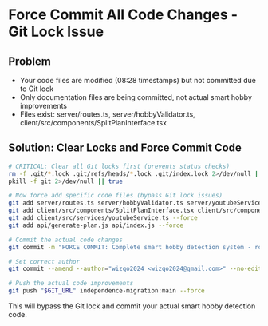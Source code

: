 # Force Commit All Code Changes - Git Lock Issue

## Problem
- Your code files are modified (08:28 timestamps) but not committed due to Git lock
- Only documentation files are being committed, not actual smart hobby improvements
- Files exist: server/routes.ts, server/hobbyValidator.ts, client/src/components/SplitPlanInterface.tsx

## Solution: Clear Locks and Force Commit Code

```bash
# CRITICAL: Clear all Git locks first (prevents status checks)
rm -f .git/*.lock .git/refs/heads/*.lock .git/index.lock 2>/dev/null || true
pkill -f git 2>/dev/null || true

# Now force add specific code files (bypass Git lock issues)
git add server/routes.ts server/hobbyValidator.ts server/youtubeService.ts server/videoSelection.ts --force
git add client/src/components/SplitPlanInterface.tsx client/src/components/YouTubeEmbed.tsx --force  
git add client/src/services/youtubeService.ts --force
git add api/generate-plan.js api/index.js --force

# Commit the actual code changes
git commit -m "FORCE COMMIT: Complete smart hobby detection system - routes, validator, YouTube, UI components"

# Set correct author
git commit --amend --author="wizqo2024 <wizqo2024@gmail.com>" --no-edit

# Push the actual code improvements
git push "$GIT_URL" independence-migration:main --force
```

This will bypass the Git lock and commit your actual smart hobby detection code.